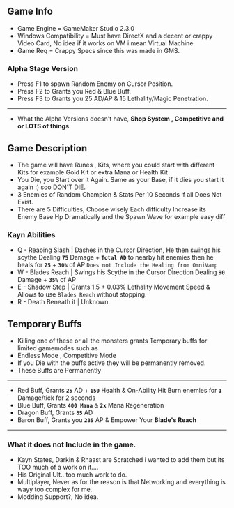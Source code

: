 ## Game Info
- Game Engine = GameMaker Studio 2.3.0
- Windows Compatibility = Must have DirectX and a decent or crappy Video Card, No idea if it works on VM i mean Virtual Machine.
- Game Req = Crappy Specs since this was made in GMS.

### Alpha Stage Version
- Press F1 to spawn Random Enemy on Cursor Position.
- Press F2 to Grants you Red & Blue Buff.
- Press F3 to Grants you 25 AD/AP & 15 Lethality/Magic Penetration.
- ---
- What the Alpha Versions doesn't have, **Shop System , Competitive and or LOTS of things**

## Game Description
- The game will have Runes , Kits, where you could start with different Kits for example Gold Kit or extra Mana or Health Kit
- You Die, you Start over it Again. Same as your Base, if it dies you start it again :) soo DON'T DIE.
- 3 Enemies of Random Champion & Stats Per 10 Seconds if all Does Not Exist.
- There are 5 Difficulties, Choose wisely Each difficulty Increase its Enemy Base Hp Dramatically and the Spawn Wave for example easy diff

### Kayn Abilities
- Q - Reaping Slash | Dashes in the Cursor Direction, He then swings his scythe Dealing **`75`** Damage + **`Total AD`** to nearby hit enemies then he heals for **`25`** + **`30%`** of AP `Does not Include the Healing from OmniVamp`
- W - Blades Reach | Swings his Scythe in the Cursor Direction Dealing **`90`** Damage + **`35%`** of AP
- E - Shadow Step | Grants 1.5 + 0.03% Lethality Movement Speed & Allows to use `Blades Reach` without stopping.
- R - Death Beneath it | Unknown.

## Temporary Buffs
- Killing one of these or all the monsters grants Temporary buffs for limited gamemodes such as
- Endless Mode , Competitive Mode
- If you Die with the buffs active they will be permanently removed.
- These Buffs are Permanently
- -----------------------------------------------------------------------------------
- Red Buff, Grants **`25`** AD + **`150`** Health & On-Ability Hit Burn enemies for **`1`** Damage/tick for 2 seconds
- Blue Buff, Grants **`400 Mana`** & **`2x`** Mana Regeneration
- Dragon Buff, Grants **`85`** AD
- Baron Buff, Grants you **`235`** AP & Empower Your **Blade's Reach**
- -----------------------------------------------------------------------------------

### What it does not Include in the game.
- Kayn States, Darkin & Rhaast are Scratched i wanted to add them but its TOO much of a work on it....
- His Original Ult.. too much work to do.
- Multiplayer, Never as for the reason is that Networking and everything is wayy too complex for me.
- Modding Support?, No idea.
